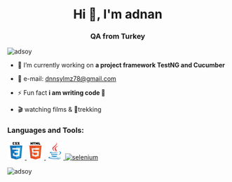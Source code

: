 <h1 align="center">Hi 👋, I'm adnan</h1>
<h3 align="center"> QA from Turkey</h3>

<p align="left"> <img src="https://komarev.com/ghpvc/?username=adsoy&label=Profile%20views&color=0e75b6&style=flat" alt="adsoy" /> </p>

- 🔭 I’m currently working on **a project framework TestNG and Cucumber**

- 📧 e-mail: dnnsylmz78@gmail.com
  
- ⚡ Fun fact **i am writing code 🚀**
  
- 🎬 watching films & 🚶trekking
  
<p align="left">
</p>

<h3 align="left">Languages and Tools:</h3>
<p align="left"> <a href="https://www.w3schools.com/css/" target="_blank" rel="noreferrer"> <img src="https://raw.githubusercontent.com/devicons/devicon/master/icons/css3/css3-original-wordmark.svg" alt="css3" width="40" height="40"/> </a> <a href="https://www.w3.org/html/" target="_blank" rel="noreferrer"> <img src="https://raw.githubusercontent.com/devicons/devicon/master/icons/html5/html5-original-wordmark.svg" alt="html5" width="40" height="40"/> </a> <a href="https://www.java.com" target="_blank" rel="noreferrer"> <img src="https://raw.githubusercontent.com/devicons/devicon/master/icons/java/java-original.svg" alt="java" width="40" height="40"/> </a> <a href="https://www.selenium.dev" target="_blank" rel="noreferrer"> <img src="https://raw.githubusercontent.com/detain/svg-logos/780f25886640cef088af994181646db2f6b1a3f8/svg/selenium-logo.svg" alt="selenium" width="40" height="40"/> </a> </p>

<p><img align="center" src="https://github-readme-stats.vercel.app/api/top-langs?username=adsoy&show_icons=true&locale=en&layout=compact" alt="adsoy" /></p>
